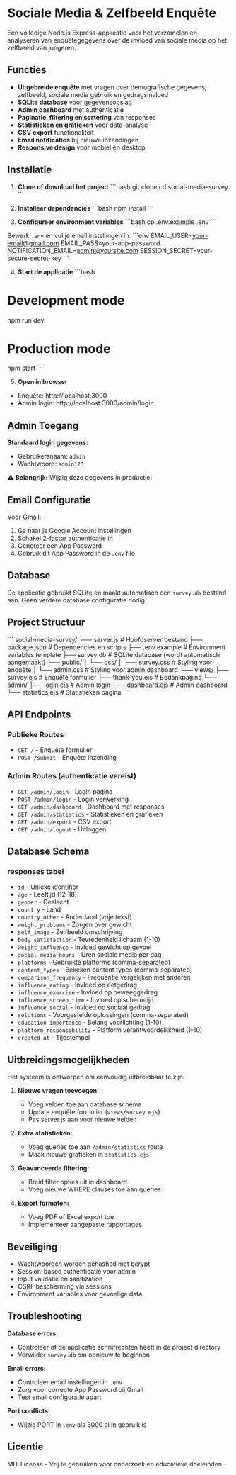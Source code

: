 # Sociale Media & Zelfbeeld Enquête

Een volledige Node.js Express-applicatie voor het verzamelen en analyseren van enquêtegegevens over de invloed van sociale media op het zelfbeeld van jongeren.

## Functies

- **Uitgebreide enquête** met vragen over demografische gegevens, zelfbeeld, sociale media gebruik en gedragsinvloed
- **SQLite database** voor gegevensopslag
- **Admin dashboard** met authenticatie
- **Paginatie, filtering en sortering** van responses
- **Statistieken en grafieken** voor data-analyse
- **CSV export** functionaliteit
- **Email notificaties** bij nieuwe inzendingen
- **Responsive design** voor mobiel en desktop

## Installatie

1. **Clone of download het project**
\`\`\`bash
git clone <repository-url>
cd social-media-survey
\`\`\`

2. **Installeer dependencies**
\`\`\`bash
npm install
\`\`\`

3. **Configureer environment variables**
\`\`\`bash
cp .env.example .env
\`\`\`

Bewerk `.env` en vul je email instellingen in:
\`\`\`env
EMAIL_USER=your-email@gmail.com
EMAIL_PASS=your-app-password
NOTIFICATION_EMAIL=admin@yoursite.com
SESSION_SECRET=your-secure-secret-key
\`\`\`

4. **Start de applicatie**
\`\`\`bash
# Development mode
npm run dev

# Production mode
npm start
\`\`\`

5. **Open in browser**
- Enquête: http://localhost:3000
- Admin login: http://localhost:3000/admin/login

## Admin Toegang

**Standaard login gegevens:**
- Gebruikersnaam: `admin`
- Wachtwoord: `admin123`

⚠️ **Belangrijk:** Wijzig deze gegevens in productie!

## Email Configuratie

Voor Gmail:
1. Ga naar je Google Account instellingen
2. Schakel 2-factor authenticatie in
3. Genereer een App Password
4. Gebruik dit App Password in de `.env` file

## Database

De applicatie gebruikt SQLite en maakt automatisch een `survey.db` bestand aan. Geen verdere database configuratie nodig.

## Project Structuur

\`\`\`
social-media-survey/
├── server.js              # Hoofdserver bestand
├── package.json           # Dependencies en scripts
├── .env.example          # Environment variables template
├── survey.db             # SQLite database (wordt automatisch aangemaakt)
├── public/
│   └── css/
│       ├── survey.css    # Styling voor enquête
│       └── admin.css     # Styling voor admin dashboard
└── views/
    ├── survey.ejs        # Enquête formulier
    ├── thank-you.ejs     # Bedankpagina
    └── admin/
        ├── login.ejs     # Admin login
        ├── dashboard.ejs # Admin dashboard
        └── statistics.ejs # Statistieken pagina
\`\`\`

## API Endpoints

### Publieke Routes
- `GET /` - Enquête formulier
- `POST /submit` - Enquête inzending

### Admin Routes (authenticatie vereist)
- `GET /admin/login` - Login pagina
- `POST /admin/login` - Login verwerking
- `GET /admin/dashboard` - Dashboard met responses
- `GET /admin/statistics` - Statistieken en grafieken
- `GET /admin/export` - CSV export
- `GET /admin/logout` - Uitloggen

## Database Schema

### responses tabel
- `id` - Unieke identifier
- `age` - Leeftijd (12-18)
- `gender` - Geslacht
- `country` - Land
- `country_other` - Ander land (vrije tekst)
- `weight_problems` - Zorgen over gewicht
- `self_image` - Zelfbeeld omschrijving
- `body_satisfaction` - Tevredenheid lichaam (1-10)
- `weight_influence` - Invloed gewicht op gevoel
- `social_media_hours` - Uren sociale media per dag
- `platforms` - Gebruikte platforms (comma-separated)
- `content_types` - Bekeken content types (comma-separated)
- `comparison_frequency` - Frequentie vergelijken met anderen
- `influence_eating` - Invloed op eetgedrag
- `influence_exercise` - Invloed op beweeggedrag
- `influence_screen_time` - Invloed op schermtijd
- `influence_social` - Invloed op sociaal gedrag
- `solutions` - Voorgestelde oplossingen (comma-separated)
- `education_importance` - Belang voorlichting (1-10)
- `platform_responsibility` - Platform verantwoordelijkheid (1-10)
- `created_at` - Tijdstempel

## Uitbreidingsmogelijkheden

Het systeem is ontworpen om eenvoudig uitbreidbaar te zijn:

1. **Nieuwe vragen toevoegen:**
   - Voeg velden toe aan database schema
   - Update enquête formulier (`views/survey.ejs`)
   - Pas server.js aan voor nieuwe velden

2. **Extra statistieken:**
   - Voeg queries toe aan `/admin/statistics` route
   - Maak nieuwe grafieken in `statistics.ejs`

3. **Geavanceerde filtering:**
   - Breid filter opties uit in dashboard
   - Voeg nieuwe WHERE clauses toe aan queries

4. **Export formaten:**
   - Voeg PDF of Excel export toe
   - Implementeer aangepaste rapportages

## Beveiliging

- Wachtwoorden worden gehashed met bcrypt
- Session-based authenticatie voor admin
- Input validatie en sanitization
- CSRF bescherming via sessions
- Environment variables voor gevoelige data

## Troubleshooting

**Database errors:**
- Controleer of de applicatie schrijfrechten heeft in de project directory
- Verwijder `survey.db` om opnieuw te beginnen

**Email errors:**
- Controleer email instellingen in `.env`
- Zorg voor correcte App Password bij Gmail
- Test email configuratie apart

**Port conflicts:**
- Wijzig PORT in `.env` als 3000 al in gebruik is

## Licentie

MIT License - Vrij te gebruiken voor onderzoek en educatieve doeleinden.
